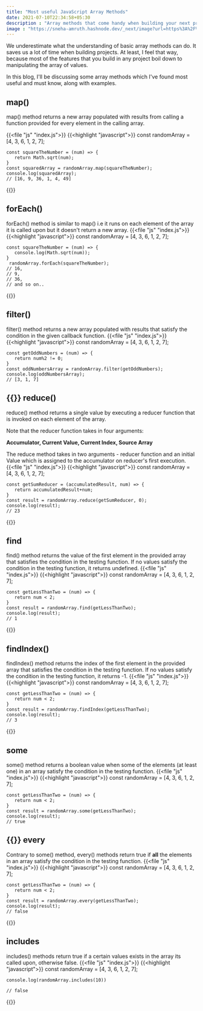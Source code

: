 ```yaml
---
title: "Most useful JavaScript Array Methods"
date: 2021-07-10T22:34:58+05:30
description : "Array methods that come handy when building your next project these methonds are very helpfull if you work with array and want to solve some good problems"
image : "https://sneha-amruth.hashnode.dev/_next/image?url=https%3A%2F%2Fcdn.hashnode.com%2Fres%2Fhashnode%2Fimage%2Fupload%2Fv1625934271571%2Fs5Nzj5AYF.png%3Fw%3D1600%26h%3D840%26fit%3Dcrop%26crop%3Dentropy%26auto%3Dcompress%2Cformat%26format%3Dwebp&w=1920&q=75"
---
```


We underestimate what the understanding of basic array methods can do. It saves us a lot of time when building projects. At least, I feel that way, because most of the features that you build in any project boil down to manipulating the array of values.

In this blog, I'll be discussing some array methods which I've found most useful and must know, along with examples.

**map()**
---------

map() method returns a new array populated with results from calling a function provided for every element in the calling array.

{{<file "js" "index.js">}}
{{<highlight "javascript">}}
    const randomArray =  [4, 3, 6, 1, 2, 7];
    
    const squareTheNumber = (num) => {
       return Math.sqrt(num);
    }
    const squaredArray = randomArray.map(squareTheNumber);
    console.log(squaredArray);
    // [16, 9, 36, 1, 4, 49]
 {{</highlight>}}   

**forEach()**
-------------

forEach() method is similar to map() i.e it runs on each element of the array it is called upon but it doesn't return a new array.
{{<file "js" "index.js">}}
{{<highlight "javascript">}}
    const randomArray =  [4, 3, 6, 1, 2, 7];
    
    const squareTheNumber = (num) => {
       console.log(Math.sqrt(num)); 
    }
     randomArray.forEach(squareTheNumber);
    // 16, 
    // 9, 
    // 36, 
    // and so on..
 {{</highlight>}}   

**filter()**
------------

filter() method returns a new array populated with results that satisfy the condition in the given callback function.
{{<file "js" "index.js">}}
{{<highlight "javascript">}}
    const randomArray =  [4, 3, 6, 1, 2, 7];
    
    const getOddNumbers = (num) => {
       return num%2 != 0;
    }
    const oddNumbersArray = randomArray.filter(getOddNumbers);
    console.log(oddNumbersArray);
    // [3, 1, 7]
    
{{</highlight>}}
**reduce()**
------------

reduce() method returns a single value by executing a reducer function that is invoked on each element of the array.

Note that the reducer function takes in four arguments:

**Accumulator, Current Value, Current Index, Source Array**

The reduce method takes in two arguments - reducer function and an initial Value which is assigned to the accumulator on reducer's first execution.
{{<file "js" "index.js">}}
{{<highlight "javascript">}}
    const randomArray =  [4, 3, 6, 1, 2, 7];
    
    const getSumReducer = (accumulatedResult, num) => {
       return accumulatedResult+num;
    }
    const result = randomArray.reduce(getSumReducer, 0);
    console.log(result);
    // 23
 {{</highlight>}}   

**find**
--------

find() method returns the value of the first element in the provided array that satisfies the condition in the testing function. If no values satisfy the condition in the testing function, it returns undefined.
{{<file "js" "index.js">}}
{{<highlight "javascript">}}
    const randomArray =  [4, 3, 6, 1, 2, 7];
    
    const getLessThanTwo = (num) => {
       return num < 2;
    }
    const result = randomArray.find(getLessThanTwo);
    console.log(result);
    // 1
 {{</highlight>}}   

**findIndex()**
---------------

findIndex() method returns the index of the first element in the provided array that satisfies the condition in the testing function. If no values satisfy the condition in the testing function, it returns -1.
{{<file "js" "index.js">}}
{{<highlight "javascript">}}
    const randomArray =  [4, 3, 6, 1, 2, 7];
    
    const getLessThanTwo = (num) => {
       return num < 2;
    }
    const result = randomArray.findIndex(getLessThanTwo);
    console.log(result);
    // 3
{{</highlight>}}

**some**
--------

some() method returns a boolean value when some of the elements (at least one) in an array satisfy the condition in the testing function.
{{<file "js" "index.js">}}
{{<highlight "javascript">}}
    const randomArray =  [4, 3, 6, 1, 2, 7];
    
    const getLessThanTwo = (num) => {
       return num < 2;
    }
    const result = randomArray.some(getLessThanTwo);
    console.log(result);
    // true
    
{{</highlight>}}
**every**
---------

Contrary to some() method, every() methods return true if **all** the elements in an array satisfy the condition in the testing function.
{{<file "js" "index.js">}}
{{<highlight "javascript">}}
    const randomArray =  [4, 3, 6, 1, 2, 7];
    
    const getLessThanTwo = (num) => {
       return num < 2;
    }
    const result = randomArray.every(getLessThanTwo);
    console.log(result);
    // false
{{</highlight>}}

**includes**
------------

includes() methods return true if a certain values exists in the array its called upon, otherwise false.
{{<file "js" "index.js">}}
{{<highlight "javascript">}}
    const randomArray =  [4, 3, 6, 1, 2, 7];
    
    console.log(randomArray.includes(10))
    
    // false
{{</highlight>}}
    
